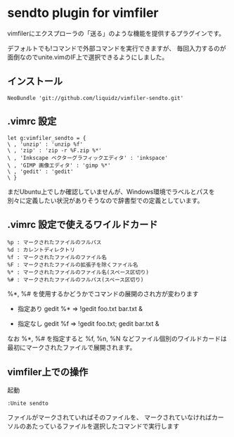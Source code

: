 # sendto plugin for vimfiler

vimfilerにエクスプローラの「送る」のような機能を提供するプラグインです。

デフォルトでも!コマンドで外部コマンドを実行できますが、
毎回入力するのが面倒なのでunite.vimのIF上で選択できるようにしました。

## インストール

    NeoBundle 'git://github.com/liquidz/vimfiler-sendto.git'

## .vimrc 設定

    let g:vimfiler_sendto = {
    \ , 'unzip' : 'unzip %f'
    \ , 'zip' : 'zip -r %F.zip %*'
    \ , 'Inkscape ベクターグラフィックエディタ' : 'inkspace'
    \ , 'GIMP 画像エディタ' : 'gimp %*'
    \ , 'gedit' : 'gedit'
    \ }

まだUbuntu上でしか確認していませんが、Windows環境でラベルとパスを
別々に定義したい状況がありそうなので辞書型での定義としています。

## .vimrc 設定で使えるワイルドカード

    %p : マークされたファイルのフルパス
    %d : カレントディレクトリ
    %f : マークされたファイルのファイル名
    %F : マークされたファイルの拡張子を除くファイル名
    %* : マークされたファイルのファイル名(スペース区切り)
    %# : マークされたファイルのフルパス(スペース区切り)

%*, %# を使用するかどうかでコマンドの展開のされ方が変わります

 - 指定あり
    gedit %* => !gedit foo.txt bar.txt &

 - 指定なし
    gedit %f => !gedit foo.txt; gedit bar.txt &

なお %*, %# を指定すると %f, %n, %N などファイル個別のワイルドカードは
最初にマークされたファイルで展開されます。

## vimfiler上での操作

起動

    :Unite sendto

ファイルがマークされていればそのファイルを、
マークされていなければカーソルのあたっているファイルを選択したコマンドで実行します
